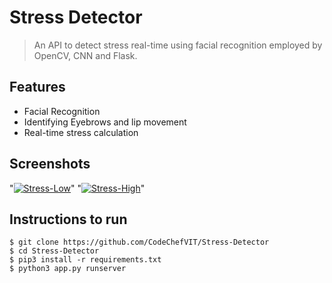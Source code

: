 

# Stress Detector 

> <Subtitle>
> An API to detect stress real-time using facial recognition employed by OpenCV, CNN and Flask.

## Features
- Facial Recognition
- Identifying Eyebrows and lip movement 
- Real-time stress calculation

## Screenshots
"<a href="https://imgbb.com/"><img src="https://i.ibb.co/d4df599/Stress-Low.png" alt="Stress-Low" border="0"></a>"
"<a href="https://imgbb.com/"><img src="https://i.ibb.co/n8pBY90/Stress-High.png" alt="Stress-High" border="0"></a>"

## Instructions to run
```
$ git clone https://github.com/CodeChefVIT/Stress-Detector
$ cd Stress-Detector
$ pip3 install -r requirements.txt
$ python3 app.py runserver
```

